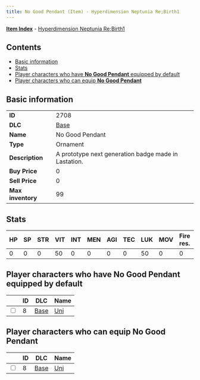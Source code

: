 ```yaml
---
title: No Good Pendant (Item) - Hyperdimension Neptunia Re;Birth1
---
```


[**Item Index**](/neptunia/rb1/item/index.html) - [Hyperdimension Neptunia Re;Birth1](/neptunia/rb1)

## Contents

- [Basic information](#basic-information)
- [Stats](#stats)
- [Player characters who have **No Good Pendant** equipped by default](#player-characters-who-have-no-good-pendant-equipped-by-default)
- [Player characters who can equip **No Good Pendant**](#player-characters-who-can-equip-no-good-pendant)
## Basic information

|   |   |
| -- | -- |
| **ID** | 2708 |
| **DLC** | [Base](/neptunia/rb1/dlc/1-base.html) |
| **Name** | No Good Pendant |
| **Type** | Ornament |
| **Description** | A prototype next generation badge made in Lastation. |
| **Buy Price** | 0 |
| **Sell Price** | 0 |
| **Max inventory** | 99 |


## Stats

| HP | SP | STR | VIT | INT | MEN | AGI | TEC | LUK | MOV | Fire res. | Ice res. | Wind res. | Lightning res. |
| -- | -- | --- | --- | --- | --- | --- | --- | --- | --- | --------- | -------- | --------- | -------------- |
| 0 | 0 | 0 | 50 | 0 | 0 | 0 | 0 | 50 | 0 | 0 | 0 | 0 | 0 |


## Player characters who have **No Good Pendant** equipped by default

|    | ID | DLC | Name |
| -- | -- | --- | ---- |
| <input type="checkbox" id="rb1-player-1-8" class="trackbox" /> | 8 | [Base](/neptunia/rb1/dlc/1-base.html) | [Uni](/neptunia/rb1/player/1-8-uni.html) |


## Player characters who can equip **No Good Pendant**

|    | ID | DLC | Name |
| -- | -- | --- | ---- |
| <input type="checkbox" id="rb1-player-1-8" class="trackbox" /> | 8 | [Base](/neptunia/rb1/dlc/1-base.html) | [Uni](/neptunia/rb1/player/1-8-uni.html) |

